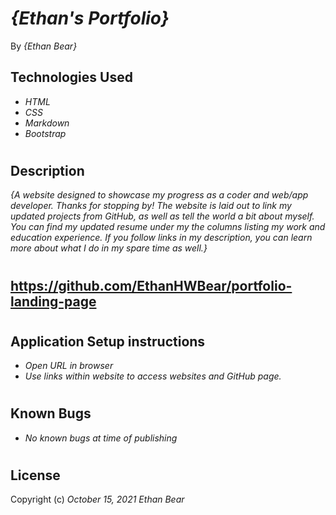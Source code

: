 # _{Ethan's Portfolio}_

 By *{Ethan Bear}*

## Technologies Used

* _HTML_
* _CSS_
* _Markdown_
* _Bootstrap_

#

## Description

_{A website designed to showcase my progress as a coder and web/app developer. Thanks for stopping by! The website is laid out to link my updated projects from GitHub, as well as tell the world a bit about myself. You can find my updated resume under my the columns listing my work and education experience. If you follow links in my description, you can learn more about what I do in my spare time as well.}_

#

## https://github.com/EthanHWBear/portfolio-landing-page

#

## Application Setup instructions

* _Open URL in browser_
* _Use links within website to access websites and GitHub page._

#

## Known Bugs

* _No known bugs at time of publishing_

#

## License

Copyright (c) _October 15, 2021_ _Ethan Bear_
